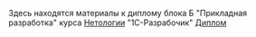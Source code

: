Здесь находятся материалы к диплому блока Б "Прикладная разработка" курса [Нетологии](http://netology.ru) "1С-Разрабочик"
[Диплом](diploma-b.md)
